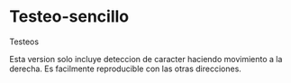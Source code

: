 # Testeo-sencillo
Testeos

Esta version solo incluye deteccion de caracter haciendo movimiento a la derecha. Es facilmente reproducible con las otras
direcciones.
